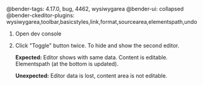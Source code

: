 @bender-tags: 4.17.0, bug, 4462, wysiwygarea
@bender-ui: collapsed
@bender-ckeditor-plugins: wysiwygarea,toolbar,basicstyles,link,format,sourcearea,elementspath,undo


1. Open dev console

2. Click "Toggle" button twice. To hide and show the second editor.

	**Expected:** Editor shows with same data. Content is editable. Elementspath (at the bottom is updated).

	**Unexpected:** Editor data is lost, content area is not editable.
